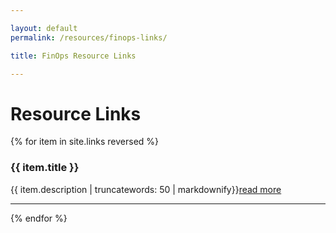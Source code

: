 ```yaml
---

layout: default
permalink: /resources/finops-links/

title: FinOps Resource Links

---
```


# Resource Links

{% for item in site.links reversed %}

<h3>{{ item.title }}</h3>
{{ item.description | truncatewords: 50 | markdownify}}<a href="{{ item.url }}">read more</a>

---
{% endfor %}
